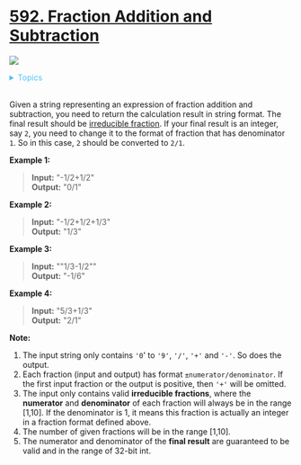 # [592. Fraction Addition and Subtraction](https://leetcode.com/problems/fraction-addition-and-subtraction/description/)

![](https://img.shields.io/badge/Difficulty-Medium-F8AF40.svg)

<details>
<summary style="color:#4FC3F7">Topics</summary>

* [`Math`](https://leetcode.com/tag/math/)

</details>
<br />


Given a string representing an expression of fraction addition and subtraction, you need to return the calculation result in string format. The final result should be [irreducible fraction](https://en.wikipedia.org/wiki/Irreducible_fraction). If your final result is an integer, say `2`, you need to change it to the format of fraction that has denominator `1`. So in this case, `2` should be converted to `2/1`.


**Example 1:**

> **Input:** "-1/2+1/2" <br />
> **Output:** "0/1"


**Example 2:**

> **Input:** "-1/2+1/2+1/3" <br />
> **Output:** "1/3"


**Example 3:**

> **Input:** ""1/3-1/2"" <br />
> **Output:** "-1/6"


**Example 4:**

> **Input:** "5/3+1/3" <br />
> **Output:** "2/1"

**Note:**

 1. The input string only contains `'0`' to `'9'`, `'/'`, `'+'` and `'-'`. So does the output.
 2. Each fraction (input and output) has format `±numerator/denominator`. If the first input fraction or the output is positive, then `'+'` will be omitted.
 3. The input only contains valid **irreducible fractions**, where the **numerator** and **denominator** of each fraction will always be in the range [1,10]. If the denominator is 1, it means this fraction is actually an integer in a fraction format defined above.
 4. The number of given fractions will be in the range [1,10].
 5. The numerator and denominator of the **final result** are guaranteed to be valid and in the range of 32-bit int.